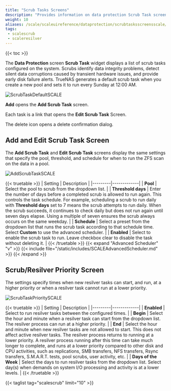 ```yaml
---
title: "Scrub Tasks Screens"
description: "Provides information on data protection Scrub Task screens and settings."
weight: 10
aliases: /scale/scaleuireference/dataprotection/scrubtasksscreensscale/
tags:
 - scalescrub
 - scaleresilver
---
```


{{< toc >}}


The **Data Protection** screen **Scrub Task** widget displays a list of scrub tasks configured on the system. Scrubs identify data integrity problems, detect silent data corruptions caused by transient hardware issues, and provide early disk failure alerts.
TrueNAS generates a default scrub task when you create a new pool and sets it to run every Sunday at 12:00 AM.

![ScrubTaskDefaultSCALE](/images/SCALE/23.10/scrubtaskpriority.png "Scrub Task Widget")

**Add** opens the **Add Scrub Task** screen.

Each task is a link that opens the **Edit Scrub Task** Screen.

The <span class="material-icons">delete</span> icon opens a delete confirmation dialog.

## Add and Edit Scrub Task Screen
The **Add Scrub Task** and **Edit Scrub Task** screens display the same settings that specify the pool, threshold, and schedule for when to run the ZFS scan on the data in a pool.

![AddScrubTaskSCALE](/images/SCALE/23.10/AddScrubTaskSCALE.png "Add Scrub Task")

{{< truetable >}}
| Setting | Description |
|---------|-------------|
| **Pool** | Select the pool to scrub from the dropdown list. |
| **Threshold days** | Enter the number of days before a completed scrub is allowed to run again. This controls the task schedule. For example, scheduling a scrub to run daily with **Threshold days** set to 7 means the scrub attempts to run daily. When the scrub succeeds, it continues to check daily but does not run again until seven days elapse. Using a multiple of seven ensures the scrub always occurs on the same weekday. |
| **Schedule** | Select a preset from the dropdown list that runs the scrub task according to that schedule time. Select **Custom** to use the advanced scheduler. |
| **Enabled** | Select to enable the scrub task to run. Leave checkbox clear to disable the task without deleting it. |
{{< /truetable >}}
{{< expand "Advanced Scheduler" "v" >}}
{{< include file="/static/includes/SCALEAdvancedScheduler.md" >}}
{{< /expand >}}

## Scrub/Resilver Priority Screen
The settings specify times when new resilver tasks can start, and run, at a higher priority or when a resilver task cannot run at a lower priority.

![ScrubTaskPrioritySCALE](/images/SCALE/23.10/resilverscrubedit.png "Default Scrub Task")

{{< truetable >}}
| Setting | Description |
|---------|-------------|
| **Enabled** | Select to run resilver tasks between the configured times. |
| **Begin** | Select the hour and minute when a resilver task can start from the dropdown list. The resilver process can run at a higher priority. |
| **End** | Select the hour and minute when new resilver tasks are not allowed to start. This does not affect active resilver tasks. The resilver process returns to running at a lower priority. A resilver process running after this time can take much longer to complete, and runs at a lower priority compared to other disk and CPU activities, such as replications, SMB transfers, NFS transfers, Rsync transfers, S.M.A.R.T. tests, pool scrubs, user activity, etc. |
| **Days of the Week** | Select the days to run resilver tasks from the dropdown list. Select day(s) when demands on system I/O processing and activity is at a lower levels. |
{{< /truetable >}}

{{< taglist tag="scalescrub" limit="10" >}}
